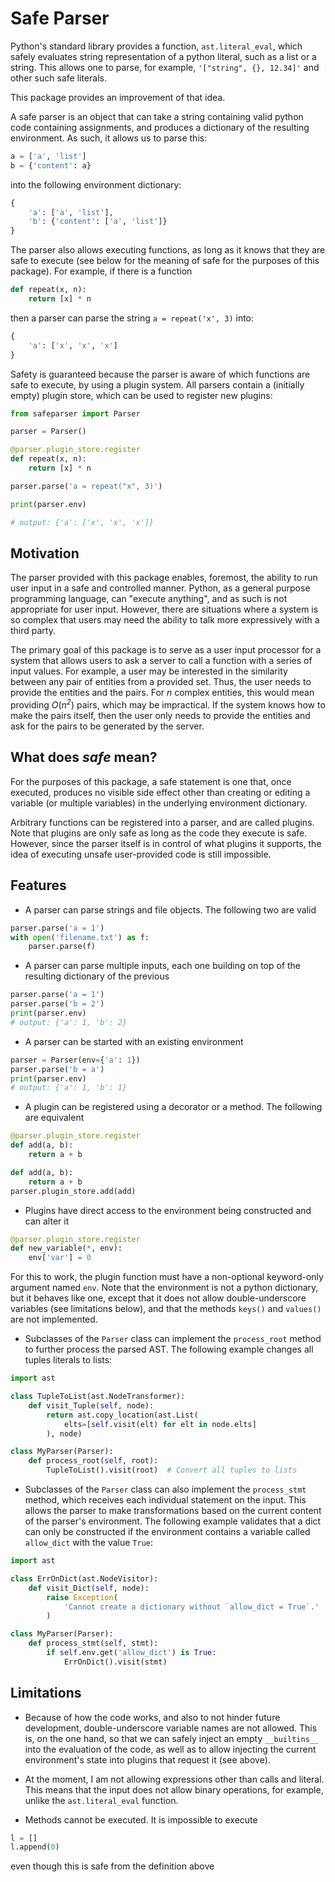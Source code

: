 # Safe Parser

Python's standard library provides a function, `ast.literal_eval`, which safely evaluates string representation of a python literal, such as a list or a string. This allows one to parse, for example, `'["string", {}, 12.34]'` and other such safe literals.

This package provides an improvement of that idea.

A safe parser is an object that can take a string containing valid python code containing assignments, and produces a dictionary of the resulting environment. As such, it allows us to parse this:
```python
a = ['a', 'list']
b = {'content': a}
```
into the following environment dictionary:
```python
{
    'a': ['a', 'list'],
    'b': {'content': ['a', 'list']}
}
```

The parser also allows executing functions, as long as it knows that they are safe to execute (see below for the meaning of safe for the purposes of this package). For example, if there is a function 
```python
def repeat(x, n):
    return [x] * n
```
then a parser can parse the string `a = repeat('x', 3)` into:
```python
{
    'a': ['x', 'x', 'x']
}
```

Safety is guaranteed because the parser is aware of which functions are safe to execute, by using a plugin system. All parsers contain a (initially empty) plugin store, which can be used to register new plugins:
```python
from safeparser import Parser

parser = Parser()

@parser.plugin_store.register
def repeat(x, n):
    return [x] * n

parser.parse('a = repeat("x", 3)')

print(parser.env)

# output: {'a': ['x', 'x', 'x']}
```

## Motivation

The parser provided with this package enables, foremost, the ability to run user input in a safe and controlled manner. Python, as a general purpose programming language, can "execute anything", and as such is not appropriate for user input. However, there are situations where a system is so complex that users may need the ability to talk more expressively with a third party.

The primary goal of this package is to serve as a user input processor for a system that allows users to ask a server to call a function with a series of input values. For example, a user may be interested in the similarity between any pair of entities from a provided set. Thus, the user needs to provide the entities and the pairs. For _n_ complex entities, this would mean providing _O_(_n<sup>2</sup>_) pairs, which may be impractical. If the system knows how to make the pairs itself, then the user only needs to provide the entities and ask for the pairs to be generated by the server.

## What does _safe_ mean?

For the purposes of this package, a safe statement is one that, once executed, produces no visible side effect other than creating or editing a variable (or multiple variables) in the underlying environment dictionary.

Arbitrary functions can be registered into a parser, and are called plugins. Note that plugins are only safe as long as the code they execute is safe. However, since the parser itself is in control of what plugins it supports, the idea of executing unsafe user-provided code is still impossible.

## Features

- A parser can parse strings and file objects. The following two are valid
```python
parser.parse('a = 1')
with open('filename.txt') as f:
    parser.parse(f)
```

- A parser can parse multiple inputs, each one building on top of the resulting dictionary of the previous
```python
parser.parse('a = 1')
parser.parse('b = 2')
print(parser.env)
# output: {'a': 1, 'b': 2}
```

- A parser can be started with an existing environment
```python
parser = Parser(env={'a': 1})
parser.parse('b = a')
print(parser.env)
# output: {'a': 1, 'b': 1}
```

- A plugin can be registered using a decorator or a method. The following are equivalent
```python
@parser.plugin_store.register
def add(a, b):
    return a + b

def add(a, b):
    return a + b
parser.plugin_store.add(add)
```

- Plugins have direct access to the environment being constructed and can alter it
```python
@parser.plugin_store.register
def new_variable(*, env):
    env['var'] = 0
```
For this to work, the plugin function must have a non-optional keyword-only argument named `env`. Note that the environment is not a python dictionary, but it behaves like one, except that it does not allow double-underscore variables (see limitations below), and that the methods `keys()` and `values()` are not implemented.

- Subclasses of the `Parser` class can implement the `process_root` method to further process the parsed AST. The following example changes all tuples literals to lists:
```python
import ast

class TupleToList(ast.NodeTransformer):
    def visit_Tuple(self, node):
        return ast.copy_location(ast.List(
            elts=[self.visit(elt) for elt in node.elts]
        ), node)

class MyParser(Parser):
    def process_root(self, root):
        TupleToList().visit(root)  # Convert all tuples to lists
```

- Subclasses of the `Parser` class can also implement the `process_stmt` method, which receives each individual statement on the input. This allows the parser to make transformations based on the current content of the parser's environment. The following example validates that a dict can only be constructed if the environment contains a variable called `allow_dict` with the value `True`:
```python
import ast

class ErrOnDict(ast.NodeVisitor):
    def visit_Dict(self, node):
        raise Exception(
            'Cannot create a dictionary without `allow_dict = True`.'
        )

class MyParser(Parser):
    def process_stmt(self, stmt):
        if self.env.get('allow_dict') is True:
            ErrOnDict().visit(stmt)
```

## Limitations

- Because of how the code works, and also to not hinder future development, double-underscore variable names are not allowed. This is, on the one hand, so that we can safely inject an empty `__builtins__` into the evaluation of the code, as well as to allow injecting the current environment's state into plugins that request it (see above).

- At the moment, I am not allowing expressions other than calls and literal. This means that the input does not allow binary operations, for example, unlike the `ast.literal_eval` function.

- Methods cannot be executed. It is impossible to execute
```python
l = []
l.append(0)
```
even though this is safe from the definition above
